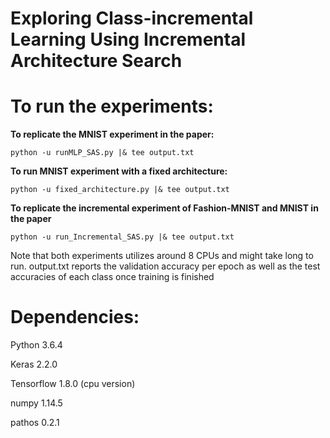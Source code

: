 # Exploring Class-incremental Learning Using Incremental Architecture Search

# To run the experiments:

**To replicate the MNIST experiment in the paper:**
```
python -u runMLP_SAS.py |& tee output.txt
```

**To run MNIST experiment with a fixed architecture:**
```
python -u fixed_architecture.py |& tee output.txt
```

**To replicate the incremental experiment of Fashion-MNIST and MNIST in the paper**
```
python -u run_Incremental_SAS.py |& tee output.txt
```

Note that both experiments utilizes around 8 CPUs and might take long to run.
output.txt reports the validation accuracy per epoch as well as the test accuracies of each class once training is finished

# Dependencies:
Python 3.6.4

Keras 2.2.0

Tensorflow 1.8.0 (cpu version)

numpy 1.14.5

pathos 0.2.1


